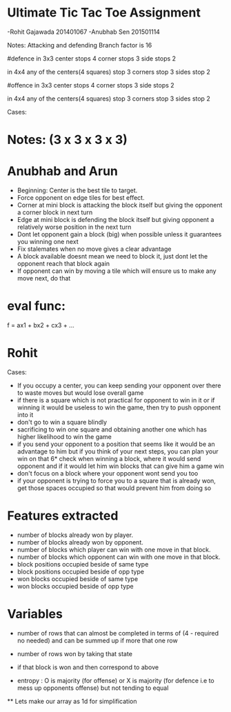 Ultimate Tic Tac Toe Assignment
===============================

-Rohit Gajawada 201401067
-Anubhab Sen 201501114

Notes:
Attacking and defending
Branch factor is 16

#defence
in 3x3
center stops 4
corner stops 3
side stops 2

in 4x4
any of the centers(4 squares) stop 3
corners stop 3
sides stop 2

#offence
in 3x3
center stops 4
corner stops 3
side stops 2

in 4x4
any of the centers(4 squares) stop 3
corners stop 3
sides stop 2

Cases:


Notes: (3 x 3 x 3 x 3)
======================

Anubhab and Arun
================

* Beginning: Center is the best tile to target.
* Force opponent on edge tiles for best effect.
* Corner at mini block is attacking the block itself but giving the opponent a corner block in next turn
* Edge at mini block is defending the block itself but giving opponent a relatively worse position in the next turn
* Dont let opponent gain a block (big) when possible unless it guarantees you winning one next
* Fix stalemates when no move gives a clear advantage
* A block available doesnt mean we need to block it, just dont let the opponent reach that block again
* If opponent can win by moving a tile which will ensure us to make any move next, do that

eval func:
==========

f = ax1 + bx2 + cx3 + ...

Rohit
=====

Cases:
* If you occupy a center, you can keep sending your opponent over there to waste moves but would lose overall game
* if there is a square which is not practical for opponent to win in it or if winning it would be useless to win the game, then try to push opponent into it
* don't go to win a square blindly
* sacrificing to win one square and obtaining another one which has higher likelihood to win the game
* if you send your opponent to a position that seems like it would be an advantage to him but if you think of your next steps, you can plan your win on that
6* check when winning a block, where it would send opponent and if it would let him win blocks that can give him a game win
* don't focus on a block where your opponent wont send you too
* if your opponent is trying to force you to a square that is already won, get those spaces occupied so that would prevent him from doing so

Features extracted
========

* number of blocks already won by player.
* number of blocks already won by opponent.
* number of blocks which player can win with one move in that block.
* number of blocks which opponent can win with one move in that block.
* block positions occupied beside of same type
* block positions occupied beside of opp type
* won blocks occupied beside of same type
* won blocks occupied beside of opp type

Variables
========
* number of rows that can almost be completed in terms of (4 - required no needed) and can be summed up if more that one row
* number of rows won by taking that state

* if that block is won and then correspond to above

* entropy : O is majority (for offense) or X is majority (for defence i.e to mess up opponents offense) but not tending to equal 

** Lets make our array as 1d for simplification
